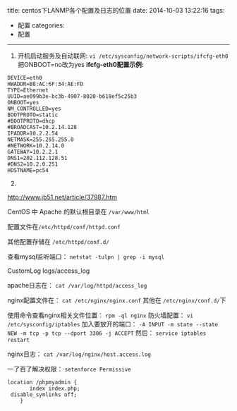 title: centos下LANMP各个配置及日志的位置
date: 2014-10-03 13:22:16
tags:
- 配置
categories:
- 配置
---



1. 开机启动服务及自动联网:
`vi /etc/sysconfig/network-scripts/ifcfg-eth0`
把ONBOOT=no改为yes
**ifcfg-eth0配置示例:**
```
DEVICE=eth0
HWADDR=B8:AC:6F:34:AE:FD
TYPE=Ethernet
UUID=ae099b3e-bc3b-4907-8020-b618ef5c25b3
ONBOOT=yes
NM_CONTROLLED=yes
BOOTPROTO=static
#BOOTPROTO=dhcp
#BROADCAST=10.2.14.128
IPADDR=10.2.2.54
NETMASK=255.255.255.0
#NETWORK=10.2.14.0
GATEWAY=10.2.2.1
DNS1=202.112.128.51
#DNS2=10.2.0.251
HOSTNAME=pc54
```

2.
http://www.jb51.net/article/37987.htm

CentOS 中 Apache 的默认根目录在 `/var/www/html`

配置文件在`/etc/httpd/conf/httpd.conf`

其他配置存储在 `/etc/httpd/conf.d/`

查看mysql监听端口：
`netstat -tulpn | grep -i mysql`

CustomLog logs/access_log

apache日志在：
`cat /var/log/httpd/access_log`

nginx配置文件在：
`cat /etc/nginx/nginx.conf`
其他在 `/etc/nginx/conf.d/`下

使用命令查看nginx相关文件位置：
`rpm -ql nginx`
防火墙配置：
`vi /etc/sysconfig/iptables`
加入要放开的端口：
`-A INPUT -m state --state NEW -m tcp -p tcp --dport 3306 -j ACCEPT`
然后：
`service iptables restart`


nginx日志：
 `cat /var/log/nginx/host.access.log`


一了百了解决权限：
`setenforce Permissive `


```
location /phpmyadmin {
       index index.php;
 disable_symlinks off;
    }
```



